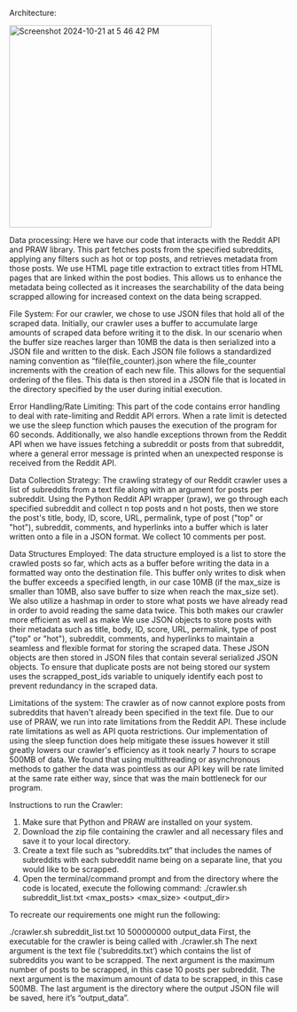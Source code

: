 Architecture:

<img width="365" alt="Screenshot 2024-10-21 at 5 46 42 PM" src="https://github.com/user-attachments/assets/0b4d66ee-5b3b-44f5-868b-f4166d427648">

Data processing: 
Here we have our code that interacts with the Reddit API and PRAW library. This part fetches posts from the specified subreddits, applying any filters such as hot or top posts, and retrieves metadata from those posts. We use HTML page title extraction to extract titles from HTML pages that are linked within the post bodies. This allows us to enhance the metadata being collected as it increases the searchability of the data being scrapped allowing for increased context on the data being scrapped. 

File System: 
For our crawler, we chose to use JSON files that hold all of the scraped data. Initially, our crawler uses a buffer to accumulate large amounts of scraped data before writing it to the disk. In our scenario when the buffer size reaches larger than 10MB the data is then serialized into a JSON file and written to the disk. Each JSON file follows a standardized naming convention as “file(file_counter).json where the file_counter increments with the creation of each new file. This allows for the sequential ordering of the files. This data is then stored in a JSON file that is located in the directory specified by the user during initial execution.

Error Handling/Rate Limiting: 
This part of the code contains error handling to deal with rate-limiting and Reddit API errors. When a rate limit is detected we use the sleep function which pauses the execution of the program for 60 seconds. Additionally, we also handle exceptions thrown from the Reddit API when we have issues fetching a subreddit or posts from that subreddit, where a general error message is printed when an unexpected response is received from the Reddit API. 

Data Collection Strategy:
	The crawling strategy of our Reddit crawler uses a list of subreddits from a text file along with an argument for posts per subreddit. Using the Python Reddit API wrapper (praw), we go through each specified subreddit and collect n top posts and n hot posts, then we store the post's title, body, ID, score, URL, permalink, type of post ("top" or "hot"), subreddit, comments, and hyperlinks into a buffer which is later written onto a file in a JSON format. We collect 10 comments per post.

Data Structures Employed:
The data structure employed is a list to store the crawled posts so far, which acts as a buffer before writing the data in a formatted way onto the destination file. This buffer only writes to disk when the buffer exceeds a specified length, in our case 10MB (if the max_size is smaller than 10MB, also save buffer to size when reach the max_size set).
We also utilize a hashmap in order to store what posts we have already read in order to avoid reading the same data twice. This both makes our crawler more efficient as well as make
	We use JSON objects to store posts with their metadata such as title, body, ID, score, URL, permalink, type of post ("top" or "hot"), subreddit, comments, and hyperlinks to maintain a seamless and flexible format for storing the scraped data. These JSON objects are then stored in JSON files that contain several serialized JSON objects. To ensure that duplicate posts are not being stored our system uses the scrapped_post_ids variable to uniquely identify each post to prevent redundancy in the scraped data. 

Limitations of the system:
	The crawler as of now cannot explore posts from subreddits that haven't already been specified in the text file.
	Due to our use of PRAW, we run into rate limitations from the Reddit API. These include rate limitations as well as API quota restrictions. Our implementation of using the sleep function does help mitigate these issues however it still greatly lowers our crawler's efficiency as it took nearly 7 hours to scrape 500MB of data. 
We found that using multithreading or asynchronous methods to gather the data was pointless as our API key will be rate limited at the same rate either way, since that was the main bottleneck for our program. 

Instructions to run the Crawler:
1. Make sure that Python and PRAW are installed on your system. 
2. Download the zip file containing the crawler and all necessary files and save it to your local directory. 
3. Create a text file such as “subreddits.txt” that includes the names of subreddits with each subreddit name being on a separate line, that you would like to be scrapped. 
4. Open the terminal/command prompt and from the directory where the code is located, execute the following command:
 ./crawler.sh subreddit_list.txt <max_posts>  <max_size>  <output_dir>

To recreate our requirements one might run the following:

./crawler.sh subreddit_list.txt 10 500000000 output_data
First, the executable for the crawler is being called with ./crawler.sh
The next argument is the text file (‘subreddits.txt’) which contains the list of subreddits you want to be scrapped. 
The next argument is the maximum number of posts to be scrapped, in this case 10 posts per subreddit.
The next argument is the maximum amount of data to be scrapped, in this case 500MB. 
The last argument is the directory where the output JSON file will be saved, here it’s “output_data”. 
